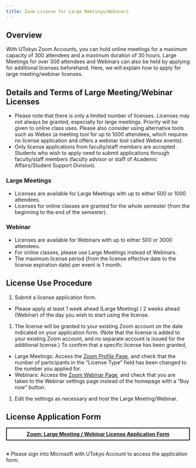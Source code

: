 ```yaml
---
title: Zoom License for Large Meetings/Webinars
---
```


## Overview
With UTokyo Zoom Accounts, you can hold online meetings for a maximum capacity of 300 attendees and a maximum duration of 30 hours.
Large Meetings for over 300 attendees and Webinars can also be held by applying for additional licenses beforehand. Here, we will explain how to apply for large meeting/webinar licenses. 

## Details and Terms of Large Meeting/Webinar Licenses
* Please note that there is only a limited number of licenses. Licenses may not always be granted, especially for large meetings. Priority will be given to online class uses. Please also consider using alternative tools such as Webex (a meeting tool for up to 1000 attendees, which requires no license application and offers a webinar tool called Webex events).  
* Only license applications from faculty/staff members are accepted . Students who wish to apply need to submit applications through faculty/staff members (faculty advisor or staff of Academic Affairs/Student Support Division).

### Large Meetings
* Licenses are available for Large Meetings with up to either 500 or 1000 attendees.
* Licenses for online classes are granted for the whole semester (from the beginning to the end of the semester). 

### Webinar
* Licenses are available for Webinars with up to either 500 or 3000 attendees.
* For online classes, please use Large Meetings instead of Webinars.
* The maximum license period (from the license effective date to the license expiration date) per event is 1 month. 


## License Use Procedure 
1. Submit a license application form.
  * Please apply at least 1 week ahead (Large Meeting) / 2 weeks ahead (Webinar) of the day you wish to start using the license.  

1. The license will be granted to your existing Zoom account on the date indicated on your application form. (Note that the license is added to your existing Zoom account, and no separate account is issued for the additional license.)
To confirm that a specific license has been granted, 
  * Large Meetings: Access the [Zoom Profile Page](https://u-tokyo-ac-jp.zoom.us/profile), and check that the number of participants in the “License Type” field has been changed to the number you applied for. 
  * Webinars: Access the [Zoom Webinar Page](https://u-tokyo-ac-jp.zoom.us/webinar/), and check that you are taken to the Webinar settings page instead of the homepage with a “Buy now” button. 
1. Edit the settings as necessary and host the Large Meeting/Webinar. 

## License Application Form
<div style="border: 2px solid currentcolor; margin: 1em 0 2em; padding: 0.5em; font-weight: bold; text-align: center;">
<a href="https://forms.office.com/Pages/ResponsePage.aspx?id=T6978HAr10eaAgh1yvlMhAOryJfPzL1FjzXqqqmbJCVUNFdHNUlYR1ZFNkdSUTRGVVBPWVc3NlRYTC4u">Zoom: Large Meeting / Webinar License Application Form</a>
</div>

※ Please sign into Microsoft with UTokyo Account to access the application form. 
